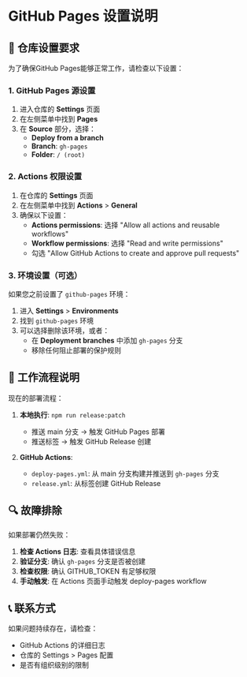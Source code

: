 # GitHub Pages 设置说明

## 🔧 仓库设置要求

为了确保GitHub Pages能够正常工作，请检查以下设置：

### 1. GitHub Pages 源设置

1. 进入仓库的 **Settings** 页面
2. 在左侧菜单中找到 **Pages**
3. 在 **Source** 部分，选择：
   - **Deploy from a branch**
   - **Branch**: `gh-pages`
   - **Folder**: `/ (root)`

### 2. Actions 权限设置

1. 在仓库的 **Settings** 页面
2. 在左侧菜单中找到 **Actions** > **General**
3. 确保以下设置：
   - **Actions permissions**: 选择 "Allow all actions and reusable workflows"
   - **Workflow permissions**: 选择 "Read and write permissions"
   - 勾选 "Allow GitHub Actions to create and approve pull requests"

### 3. 环境设置（可选）

如果您之前设置了 `github-pages` 环境：

1. 进入 **Settings** > **Environments**
2. 找到 `github-pages` 环境
3. 可以选择删除该环境，或者：
   - 在 **Deployment branches** 中添加 `gh-pages` 分支
   - 移除任何阻止部署的保护规则

## 🚀 工作流程说明

现在的部署流程：

1. **本地执行**: `npm run release:patch`
   - 推送 main 分支 → 触发 GitHub Pages 部署
   - 推送标签 → 触发 GitHub Release 创建

2. **GitHub Actions**:
   - `deploy-pages.yml`: 从 main 分支构建并推送到 `gh-pages` 分支
   - `release.yml`: 从标签创建 GitHub Release

## 🔍 故障排除

如果部署仍然失败：

1. **检查 Actions 日志**: 查看具体错误信息
2. **验证分支**: 确认 `gh-pages` 分支是否被创建
3. **检查权限**: 确认 GITHUB_TOKEN 有足够权限
4. **手动触发**: 在 Actions 页面手动触发 deploy-pages workflow

## 📞 联系方式

如果问题持续存在，请检查：

- GitHub Actions 的详细日志
- 仓库的 Settings > Pages 配置
- 是否有组织级别的限制
